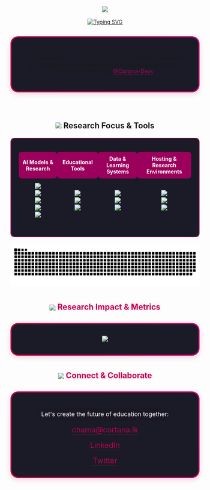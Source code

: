 <div align="center">
  <img src="https://capsule-render.vercel.app/api?type=waving&height=300&text=Chama-X&color=0:BE0039,50:BE0055,100:BE0071&fontColor=ffffff&fontSize=60&desc=ICT%20Researcher%20&%20Education%20Innovator&descAlignY=65&animation=fadeIn">

  <a href="https://git.io/typing-svg"><img src="https://readme-typing-svg.herokuapp.com?font=Montserrat&weight=600&duration=4002&pause=1000&color=BE0055&width=435&separator=%3C&lines=AI+%C3%97+Education+%3D+Personalized%20Learning%20for%20All%20%3CI+don%E2%80%99t+just+research;%3CI+innovate+education+through+AI.%3C%3CLet%E2%80%99s+create+the+future+of+learning.%20%E2%9C%A8" alt="Typing SVG" /></a>

<!-- Introduction Section with Enhanced Gradient -->
<div style="background: linear-gradient(45deg, #BE0039, #BE0071); padding: 3px; border-radius: 20px; margin: 30px 0; box-shadow: 0 4px 15px rgba(190, 0, 85, 0.2);">
    <div style="background: #1a1b27; padding: 30px; border-radius: 18px; border: 1px solid rgba(190, 0, 85, 0.1);">
        <p align="center" style="font-size: 16px; line-height: 1.6; color: #ffffff; text-shadow: 0 0 20px rgba(190, 0, 85, 0.3);">
            <p>
                I am a researcher in ICT, focusing on revolutionizing education with AI-driven tools to enhance student learning experiences. Currently innovating at <a href="https://cortana.lk" style="color: #BE0055; text-decoration: none; border-bottom: 1px dotted #BE0055;">@Cortana-Devs</a>.
            </p>
        </p>
    </div>
</div>
<br>

<h2>
    <img src="https://media2.giphy.com/media/QssGEmpkyEOhBCb7e1/giphy.gif?cid=ecf05e47a0n3gi1bfqntqmob8g9aid1oyj2wr3ds3mg700bl&rid=giphy.gif" width="25px">
    Research Focus & Tools
</h2>

<div style="background: linear-gradient(45deg, #9B005C, #6A003C); padding: 2px; border-radius: 10px; margin: 20px 0;">
    <div style="background: #1a1b27; padding: 20px; border-radius: 10px;">
        <table align="center" style="width: 100%; border-spacing: 15px;">
            <tr align="center">
                <th style="background: #9B005C; color: white; padding: 10px; border-radius: 8px;">AI Models & Research</th>
                <th style="background: #9B005C; color: white; padding: 10px; border-radius: 8px;">Educational Tools</th>
                <th style="background: #9B005C; color: white; padding: 10px; border-radius: 8px;">Data & Learning Systems</th>
                <th style="background: #9B005C; color: white; padding: 10px; border-radius: 8px;">Hosting & Research Environments</th>
            </tr>
            <tr align="center" style="color: white;">
                <td style="background: #1a1b27; padding: 12px; border-radius: 8px;">
                    <img src="https://img.shields.io/badge/TensorFlow-1a1b27?style=for-the-badge&logo=tensorflow&logoColor=BE3455" /><br>
                    <img src="https://img.shields.io/badge/PyTorch-1a1b27?style=for-the-badge&logo=pytorch&logoColor=BE3455" /><br>
                    <img src="https://img.shields.io/badge/OpenAI-1a1b27?style=for-the-badge&logo=openai&logoColor=BE3455" /><br>
                    <img src="https://img.shields.io/badge/Replicate-1a1b27?style=for-the-badge&logo=replicate&logoColor=BE3455" /><br>
                    <img src="https://img.shields.io/badge/Google_Colab-1a1b27?style=for-the-badge&logo=google-colab&logoColor=BE3455" />
                </td>
                <td style="background: #1a1b27; padding: 12px; border-radius: 8px;">
                    <img src="https://img.shields.io/badge/EdTech-1a1b27?style=for-the-badge&logo=figma&logoColor=CC3D5F" /><br>
                    <img src="https://img.shields.io/badge/AI_Tutoring-1a1b27?style=for-the-badge&logo=figma&logoColor=CC3D5F" /><br>
                    <img src="https://img.shields.io/badge/Study_Generation-1a1b27?style=for-the-badge&logo=figma&logoColor=CC3D5F" />
                </td>
                <td style="background: #1a1b27; padding: 12px; border-radius: 8px;">
                    <img src="https://img.shields.io/badge/Pandas-1a1b27?style=for-the-badge&logo=pandas&logoColor=BE3455" /><br>
                    <img src="https://img.shields.io/badge/NumPy-1a1b27?style=for-the-badge&logo=numpy&logoColor=BE3455" /><br>
                    <img src="https://img.shields.io/badge/SQL-1a1b27?style=for-the-badge&logo=postgresql&logoColor=BE3455" />
                </td>
                <td style="background: #1a1b27; padding: 12px; border-radius: 8px;">
                    <img src="https://img.shields.io/badge/Vercel-1a1b27?style=for-the-badge&logo=vercel&logoColor=CC3D5F" /><br>
                    <img src="https://img.shields.io/badge/Netlify-1a1b27?style=for-the-badge&logo=netlify&logoColor=CC3D5F" /><br>
                    <img src="https://img.shields.io/badge/Render-1a1b27?style=for-the-badge&logo=render&logoColor=CC3D5F" />
                </td>
            </tr>
        </table>
    </div>
</div>

<picture>
  <source media="(prefers-color-scheme: dark)" srcset="https://raw.githubusercontent.com/chama-x/chama-x/output/github-contribution-grid-snake-dark.svg">
  <source media="(prefers-color-scheme: light)" srcset="https://raw.githubusercontent.com/chama-x/chama-x/output/github-contribution-grid-snake.svg">
  <img alt="github contribution grid snake animation" src="https://raw.githubusercontent.com/chama-x/chama-x/output/github-contribution-grid-snake.svg">
</picture>

<!-- Innovation Metrics with enhanced styling -->
<h2 style="color: #BE0055; text-shadow: 0 0 10px rgba(190, 0, 85, 0.2); margin: 40px 0 20px;">
    <img src="https://media.giphy.com/media/W5eoZHPpUx9sapR0eu/giphy.gif" width="25px" style="vertical-align: middle;">
    Research Impact & Metrics
</h2>

<div style="background: linear-gradient(45deg, #BE0039, #BE0071); padding: 3px; border-radius: 20px; margin: 30px 0; box-shadow: 0 4px 15px rgba(190, 0, 85, 0.2);">
    <div style="background: #1a1b27; padding: 30px; border-radius: 18px; border: 1px solid rgba(190, 0, 85, 0.1);">
        <div align="center">
            <img src="https://github-readme-stats.vercel.app/api/top-langs/?username=chama-x&layout=compact&theme=radical&bg_color=1a1b27&title_color=BE0055&text_color=ffffff&border_color=BE0055" />
        </div>
    </div>
</div>

<!-- Connect Section with enhanced styling -->
<h2 style="color: #BE0055; text-shadow: 0 0 10px rgba(190, 0, 85, 0.2); margin: 40px 0 20px;">
    <img src="https://media.giphy.com/media/LnQjpWaON8nhr21vNW/giphy.gif" width="25px" style="vertical-align: middle;">
    Connect & Collaborate
</h2>

<div style="background: linear-gradient(45deg, #BE0039, #BE0071); padding: 3px; border-radius: 20px; margin: 30px 0; box-shadow: 0 4px 15px rgba(190, 0, 85, 0.2);">
    <div style="background: #1a1b27; padding: 30px; border-radius: 18px; border: 1px solid rgba(190, 0, 85, 0.1);">
        <div align="center">
            <p style="color: #ffffff; font-size: 16px; margin-bottom: 20px; text-shadow: 0 0 20px rgba(190, 0, 85, 0.3);">Let's create the future of education together:</p>
            <a href="mailto:chama@cortana.lk" style="font-size: 20px; text-decoration: none; color: #BE0055; border-bottom: 1px dotted #BE0055;">chama@cortana.lk</a><br><br>
            <a href="https://www.linkedin.com/in/chamath-thiwanka/" style="font-size: 20px; text-decoration: none; color: #BE0055; border-bottom: 1px dotted #BE0055;">LinkedIn</a><br><br>
            <a href="https://twitter.com/chama_x" style="font-size: 20px; text-decoration: none; color: #BE0055; border-bottom: 1px dotted #BE0055;">Twitter</a><br>
        </div>
    </div>
</div>
